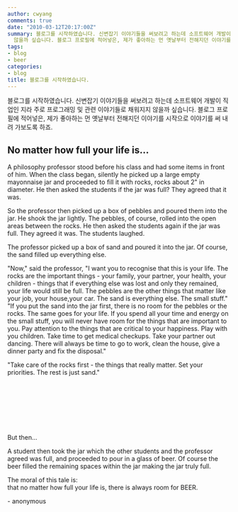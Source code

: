 ```yaml
---
author: cwyang
comments: true
date: "2010-03-12T20:17:00Z"
summary: 블로그를 시작하였습니다. 신변잡기 이야기들을 써보려고 하는데 소프트웨어 개발이 직업인 지라 주로 프로그래밍 및 관련 이야기들로 채워지지
  않을까 싶습니다. 블로그 프로필에 적어넣은, 제가 좋아하는 먼 옛날부터 전해지던 이야기를 시작으로 이야기를 써 내려 가보도록 하죠.
tags:
- blog
- beer
categories:
- blog
title: 블로그를 시작하였습니다.
---
```

블로그를 시작하였습니다. 신변잡기 이야기들을 써보려고 하는데 소프트웨어 개발이 직업인 지라 주로 프로그래밍 및 관련 이야기들로 채워지지 않을까 싶습니다. 블로그 프로필에 적어넣은, 제가 좋아하는 먼 옛날부터 전해지던 이야기를 시작으로 이야기를 써 내려 가보도록 하죠.

## No matter how full your life is...

A philosophy professor stood before his class and had some items in front of him. When the class began, silently he picked up a large empty mayonnaise jar and proceeded to fill it with rocks, rocks about 2" in diameter. He then asked the students if the jar was full? They agreed that it was.  
  
So the professor then picked up a box of pebbles and poured them into the jar. He shook the jar lightly. The pebbles, of course, rolled into the open areas between the rocks. He then asked the students again if the jar was full. They agreed it was. The students laughed.  
  
The professor picked up a box of sand and poured it into the jar. Of course, the sand filled up everything else.  
  
"Now," said the professor, "I want you to recognise that this is your life. The rocks are the important things - your family, your partner, your health, your children - things that if everything else was lost and only they remained, your life would still be full. The pebbles are the other things that matter like your job, your house,your car. The sand is everything else. The small stuff." "If you put the sand into the jar first, there is no room for the pebbles or the rocks. The same goes for your life. If you spend all your time and energy on the small stuff, you will never have room for the things that are important to you. Pay attention to the things that are critical to your happiness. Play with you children. Take time to get medical checkups. Take your partner out dancing. There will always be time to go to work, clean the house, give a dinner party and fix the disposal."  
  
"Take care of the rocks first - the things that really matter. Set your priorities. The rest is just sand."  
  
  
  
  
  
  
  
  
  
  
  
<br><br><br><br><br><br>
  
  
  
  
But then...  
  
A student then took the jar which the other students and the professor agreed was full, and proceeded to pour in a glass of beer. Of course the beer filled the remaining spaces within the jar making the jar truly full.  
  
The moral of this tale is:  
that no matter how full your life is, there is always room for BEER.  

  \- anonymous
